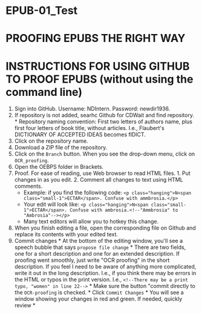 # EPUB-01_Test

# PROOFING EPUBS THE RIGHT WAY

# INSTRUCTIONS FOR USING GITHUB TO PROOF EPUBS (without using the command line)

  1. Sign into GitHub. Username: NDIntern. Password: newdir1936.
  2. If repository is not added, searhc Github for CDWait and find repository. 
    * Repository naming convention: First two letters of authors name, plus first four letters of book title, without articles. I.e., Flaubert's DICTIONARY OF ACCEPTED IDEAS becomes flDICT.
  3. Click on the repository name.
  4. Download a ZIP file of the repository.
  5. Click on the ```Branch``` button. When you see the drop-down menu, click on ```OCR_proofing```.
  6. Open the OEBPS folder in Brackets.
  7. Proof. For ease of reading, use Web browser to read HTML files. 
    1. Put changes in as you edit. 
    2. Comment all changes to text using HTML comments. <!--This is a comment. It is not included in presentation-->
      * Example: if you find the following code:
    ```<p class="hanging">N<span class="small-1">ECTAR</span>. Confuse with ammbrosia.</p>```
      * Your edit will look like:
    ```<p class="hanging">N<span class="small-1">ECTAR</span>. Confuse with ambrosia.<!--"Ammbrosia" to "Ambrosia"--></p>```
     *  Many text editors will allow you to hotkey this change.
  8. When you finish editing a file, open the corresponding file on Github and replace its contents with your edited text.
  9. Commit changes
    * At the bottom of the editing window, you'll see a speech bubble that says ```propose file change```
    * There are two fields, one for a short description and one for an extended description. If proofing went smoothly, just write "OCR proofing" in the short description. If you feel I need to be aware of anything more complicated, write it out in the long description. I.e., if you think there may be errors in the HTML or typos in the print version. I.e., ```<!--There may be a print typo, "women" in line 22-->```
    * Make sure the button "commit directly to the ```OCR-proofing``` is checked.
    * Click ```Commit Changes```
    * You will see a window showing your changes in red and green. If needed, quickly review
    * 
    
      
  
